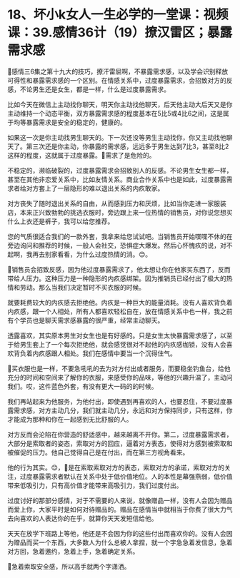 # 18、坏小k女人一生必学的一堂课：视频课：39.感情36计（19）撩汉雷区；暴露需求感

🎼感情三6集之第十九大的技巧，撩汗雷屈啊，不暴露需求感，以及学会识别释放可得性和暴露需求感的一个区别。在情感关系中，过度暴露需求，会招致对方的反感，不论男生还是女生，都是一样，什么是过度暴露需求。

比如今天在微信上主动找你聊天，明天你主动找他聊天，后天他主动大后天又是你主动维持一个动态平衡，双方暴露需求感的程度基本在5比5或4比6之间，这是属于均等暴露需求是安全的稳定的，健康的。

如果这一次是你主动找男生聊天的。下一次还没等男生主动找你，你又主动找他聊天了。第三次还是你主动，你暴露的需求感，远远多于男生达到7比3，甚至8比2这样的程度，这就属于过度暴露。🎼需求了是危险的。

不稳定的，濒临破裂的，过度暴露需求会招致别人的反感。不论男生女生都一样，甚至在其他非恋爱关系中，比如友情关系。商业合作关系中也是如此，过度暴露需求者给对方套上了一层隐形的难以退出关系的内疚敢家。

对方丧失了随时退出关系的自由，从而感到压力和厌烦，比如当你走进一家服装店，本来正兴致勃勃的挑选衣服时，旁边跟上来一位热情的销售员，对你说您想买什么上衣还是裤子，我可以给您推荐。

您的气质很适合我们的一款外套，我拿来给您试试吧。当销售员开始喋喋不休的在旁边询问和推荐的时候，一般人会社交，恐惧症大爆发。然后心怀愧疚的说，对不起啊，我再去别家看看，为什么过度热情的消。😊。

🎼销售员会招致反感，因为他过度暴露需求了，他太想让你在他家买东西了，反而带给人压力。这种压力是一种隐形的内疚感绑架。因为推销员已经付出了极大的热情和劳动。那么当我们决定暂时不买衣服的时候。

就要耗费较大的内疚感去拒绝他。内疚是一种巨大的能量消耗。没有人喜欢背负着内疚感，跟一个人相处，所有人都喜欢轻松自在，放在情感关系中也一样，我之前有个学员也是聊天需求感暴露的很严重，经常主动聊天。

透露喜欢，其实原本男生对女生也是有好感的。只是女生太快暴露需求感了，以至于给男生套上了一个每次拒绝他，就会感觉很对不起他的内疚感枷锁，没有人会喜欢背负着内疚感跟人相处。我们在感情中要当一个沉得住气。

🎼买衣服也是一样，不要急吼吼的去为对方付出或者服务，而要稳坐钓鱼台，给他充分的时间和空间来了解你的衣服，来感受你的品味，等他的兴趣升温了，主动问我们。哎，这件蓝色外套，有没有更大一码的的时候。

我们再站起来为他服务，为他付出，即使遇到再喜欢的人，也要忍住，不要过度暴露需求感，对方主动几分，我们就主动几分，永远和对方保持同步，只有这样，你才能成为那种和你在一起感到无比舒服的人。

对方反而会沦陷在你营造的舒适感中，越来越离不开你。第二，过度暴露需求者，大部分是索取者的姿态，索取对方的回应，逼着对方表态，使得对方感到被索取和被催促的压力。他自己觉得自己是在付出，而在第三方视角看来。

他的行为其实。😊，🎼是在索取索取对方的表态，索取对方的承诺，索取对方的关注，过度暴露需求者默认在关系中处于低价值地位。人的本性是幕强燕弱，低价值带来低吸引力，只有高价值才能带来高吸引力，我们过度付出。

过度讨好的那部分感情，对于不需要的人来说，就像赠品一样，没有人会因为赠品而爱上你，大家平时是如何对待赠品的。赠品在感情当中就相当于你费了很大力气去向喜欢的人表达你的在乎，就算你天天发短信给他。

天天在放学下班路上等他，他还是不会因为你的这些付出而喜欢你的。没有人会因为赠品而买一个东西，大多数人为什么总被人拿捏，就一个字急急着发信息，急着对方回，急着邀约，急着上手，急着确定关系。

🎼急着索取安全感，所以高手就两个字潇洒。